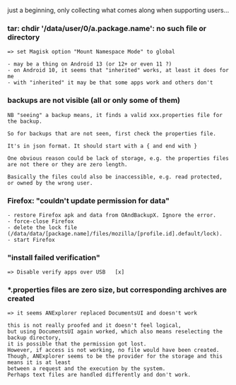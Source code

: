 just a beginning,
only collecting what comes along when supporting users...


### tar: chdir '/data/user/0/a.package.name': no such file or directory

    => set Magisk option "Mount Namespace Mode" to global

    - may be a thing on Android 13 (or 12+ or even 11 ?)
    - on Android 10, it seems that "inherited" works, at least it does for me
    - with "inherited" it may be that some apps work and others don't

### backups are not visible (all or only some of them)

    NB "seeing" a backup means, it finds a valid xxx.properties file for the backup.

    So for backups that are not seen, first check the properties file.

    It's in json format. It should start with a { and end with }

    One obvious reason could be lack of storage, e.g. the properties files are not there or they are zero length.

    Basically the files could also be inaccessible, e.g. read protected, or owned by the wrong user.

### Firefox: "couldn't update permission for data"

    - restore Firefox apk and data from OAndBackupX. Ignore the error.
    - force-close Firefox
    - delete the lock file (/data/data/[package.name]/files/mozilla/[profile.id].default/lock).
    - start Firefox

### "install failed verification"

    => Disable verify apps over USB   [x]

### *.properties files are zero size, but corresponding archives are created

    => it seems ANExplorer replaced DocumentsUI and doesn't work

    this is not really proofed and it doesn't feel logical,
    but using DocumentsUI again worked, which also means reselecting the backup directory,
    it is possible that the permission got lost.
    However, if access is not working, no file would have been created.
    Though, ANExplorer seems to be the provider for the storage and this means it is at least
    between a request and the execution by the system.
    Perhaps text files are handled differently and don't work.
